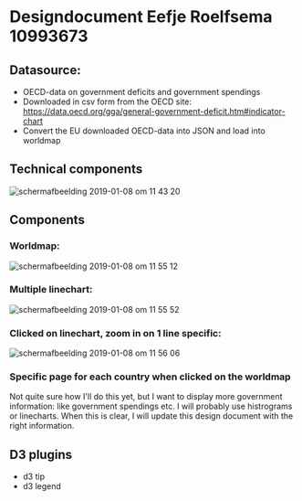 # Designdocument Eefje Roelfsema 10993673

## Datasource:

- OECD-data on government deficits and government spendings
- Downloaded in csv form from the OECD site: https://data.oecd.org/gga/general-government-deficit.htm#indicator-chart
- Convert the EU downloaded OECD-data into JSON and load into worldmap

## Technical components
![schermafbeelding 2019-01-08 om 11 43 20](https://user-images.githubusercontent.com/43995505/50825981-c07d9f80-133a-11e9-95fa-29b869f7206c.png)

## Components
### Worldmap:
![schermafbeelding 2019-01-08 om 11 55 12](https://user-images.githubusercontent.com/43995505/50826746-d12f1500-133c-11e9-934d-712c2cf0b3bd.png)

### Multiple linechart:
![schermafbeelding 2019-01-08 om 11 55 52](https://user-images.githubusercontent.com/43995505/50826747-d12f1500-133c-11e9-9bc1-d15c0df54909.png)

### Clicked on linechart, zoom in on 1 line specific:
![schermafbeelding 2019-01-08 om 11 56 06](https://user-images.githubusercontent.com/43995505/50826748-d12f1500-133c-11e9-84cf-7c29a2c09f10.png)

### Specific page for each country when clicked on the worldmap
Not quite sure how I'll do this yet, but I want to display more government information: like government spendings etc. 
I will probably use histrograms or linecharts. When this is clear, I will update this design document with the right information. 

## D3 plugins
- d3 tip
- d3 legend
